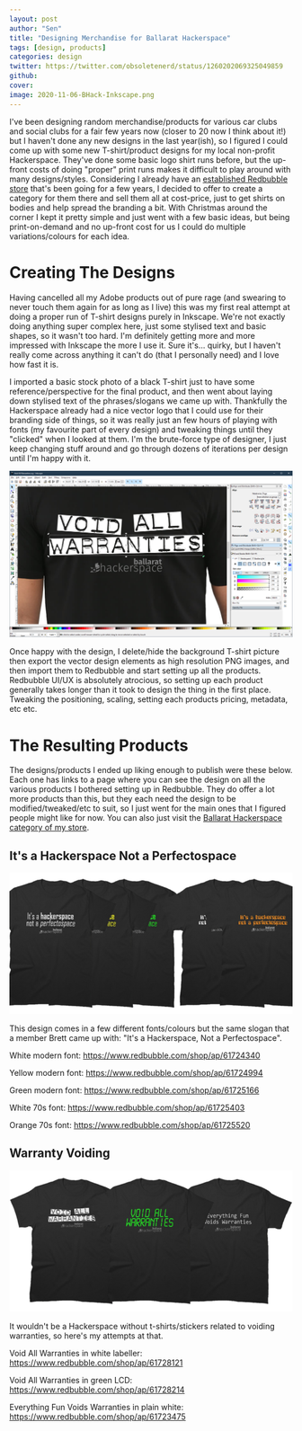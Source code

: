 ```yaml
---
layout: post
author: "Sen"
title: "Designing Merchandise for Ballarat Hackerspace"
tags: [design, products]
categories: design
twitter: https://twitter.com/obsoletenerd/status/1260202069325049859
github:
cover: 
image: 2020-11-06-BHack-Inkscape.png
---
```



I've been designing random merchandise/products for various car clubs and social clubs for a fair few years now (closer to 20 now I think about it!) but I haven't done any new designs in the last year(ish), so I figured I could come up with some new T-shirt/product designs for my local non-profit Hackerspace. They've done some basic logo shirt runs before, but the up-front costs of doing "proper" print runs makes it difficult to play around with many designs/styles. Considering I already have an [established Redbubble store](https://www.redbubble.com/people/CVIII/shop?asc=u) that's been going for a few years, I decided to offer to create a category for them there and sell them all at cost-price, just to get shirts on bodies and help spread the branding a bit. With Christmas around the corner I kept it pretty simple and just went with a few basic ideas, but being print-on-demand and no up-front cost for us I could do multiple variations/colours for each idea.

# Creating The Designs

Having cancelled all my Adobe products out of pure rage (and swearing to never touch them again for as long as I live) this was my first real attempt at doing a proper run of T-shirt designs purely in Inkscape. We're not exactly doing anything super complex here, just some stylised text and basic shapes, so it wasn't too hard. I'm definitely getting more and more impressed with Inkscape the more I use it. Sure it's... quirky, but I haven't really come across anything it can't do (that I personally need) and I love how fast it is.

I imported a basic stock photo of a black T-shirt just to have some reference/perspective for the final product, and then went about laying down stylised text of the phrases/slogans we came up with. Thankfully the Hackerspace already had a nice vector logo that I could use for their branding side of things, so it was really just an few hours of playing with fonts (my favourite part of every design) and tweaking things until they "clicked" when I looked at them. I'm the brute-force type of designer, I just keep changing stuff around and go through dozens of iterations per design until I'm happy with it.

![Screenshot](/images/2020-11-06-BHack-Inkscape.png)

Once happy with the design, I delete/hide the background T-shirt picture then export the vector design elements as high resolution PNG images, and then import them to Redbubble and start setting up all the products. Redbubble UI/UX is absolutely atrocious, so setting up each product generally takes longer than it took to design the thing in the first place. Tweaking the positioning, scaling, setting each products pricing, metadata, etc etc.

# The Resulting Products

The designs/products I ended up liking enough to publish were these below. Each one has links to a page where you can see the design on all the various products I bothered setting up in Redbubble. They do offer a lot more products than this, but they each need the design to be modified/tweaked/etc to suit, so I just went for the main ones that I figured people might like for now. You can also just visit the [Ballarat Hackerspace category of my store](https://www.redbubble.com/people/cviii/shop?artistUserName=CVIII&collections=1839603).

## It's a Hackerspace Not a Perfectospace

![Screenshot](/images/2020-11-06-BHack-Perfectospace.png)

This design comes in a few different fonts/colours but the same slogan that a member Brett came up with: "It's a Hackerspace, Not a Perfectospace".

White modern font: https://www.redbubble.com/shop/ap/61724340

Yellow modern font: https://www.redbubble.com/shop/ap/61724994

Green modern font: https://www.redbubble.com/shop/ap/61725166

White 70s font: https://www.redbubble.com/shop/ap/61725403

Orange 70s font: https://www.redbubble.com/shop/ap/61725520

## Warranty Voiding

![Screenshot](/images/2020-11-06-BHack-VoidWarranties.png)

It wouldn't be a Hackerspace without t-shirts/stickers related to voiding warranties, so here's my attempts at that. 

Void All Warranties in white labeller: https://www.redbubble.com/shop/ap/61728121

Void All Warranties in green LCD: https://www.redbubble.com/shop/ap/61728214

Everything Fun Voids Warranties in plain white: https://www.redbubble.com/shop/ap/61723475


